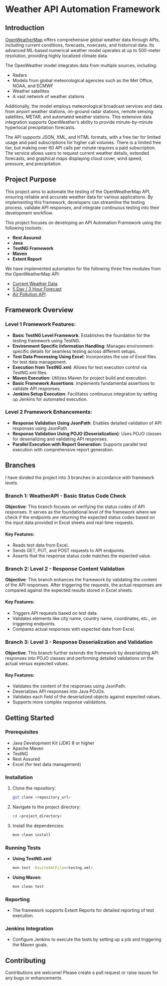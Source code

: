 # Weather API Automation Framework

## Introduction

[OpenWeatherMap](https://openweathermap.org/) offers comprehensive global weather data through APIs, including current conditions, forecasts, nowcasts, and historical data. Its advanced ML-based numerical weather model operates at up to 500-meter resolution, providing highly localized climate data.

The OpenWeather model integrates data from multiple sources, including:
- Radars
- Models from global meteorological agencies such as the Met Office, NOAA, and ECMWF
- Weather satellites
- A vast network of weather stations

Additionally, the model employs meteorological broadcast services and data from airport weather stations, on-ground radar stations, remote sensing satellites, METAR, and automated weather stations. This extensive data integration supports OpenWeather’s ability to provide minute-by-minute hyperlocal precipitation forecasts.

The API supports JSON, XML, and HTML formats, with a free tier for limited usage and paid subscriptions for higher call volumes. There is a limited free tier, but making over 60 API calls per minute requires a paid subscription. The service allows users to request current weather details, extended forecasts, and graphical maps displaying cloud cover, wind speed, pressure, and precipitation.

## Project Purpose

This project aims to automate the testing of the OpenWeatherMap API, ensuring reliable and accurate weather data for various applications. By implementing this framework, developers can streamline the testing process, validate API responses, and integrate continuous testing into their development workflow.

This project focuses on developing an API Automation Framework using the following toolsets:
- **Rest Assured**
- **Java**
- **TestNG Framework**
- **Maven**
- **Extent Report**

We have implemented automation for the following three free modules from the OpenWeatherMap API:
- [Current Weather Data](https://openweathermap.org/current)
- [5 Day / 3 Hour Forecast](https://openweathermap.org/forecast5)
- [Air Pollution API](https://openweathermap.org/api/air-pollution)

## Framework Overview

### Level 1 Framework Features:
- **Basic TestNG Level Framework**: Establishes the foundation for the testing framework using TestNG.
- **Environment Specific Information Handling**: Manages environment-specific details for seamless testing across different setups.
- **Test Data Processing Using Excel**: Incorporates the use of Excel files for test data management.
- **Execution from TestNG.xml**: Allows for test execution control via TestNG.xml files.
- **Maven Execution**: Utilizes Maven for project build and execution.
- **Basic Framework Assertions**: Implements fundamental assertions to validate API responses.
- **Jenkins Setup Execution**: Facilitates continuous integration by setting up Jenkins for automated execution.

### Level 2 Framework Enhancements:
- **Response Validation Using JsonPath**: Enables detailed validation of API responses using JsonPath.
- **Response Validation Using POJO (Deserialization)**: Uses POJO classes for deserializing and validating API responses.
- **Parallel Execution with Report Generation**: Supports parallel test execution with comprehensive report generation.

## Branches

I have divided the project into 3 branches in accordance with framework levels.

### Branch 1: WeatherAPI - Basic Status Code Check

**Objective**: This branch focuses on verifying the status codes of API responses. It serves as the foundational level of the framework where we check if the endpoints are returning the expected status codes based on the input data provided in Excel sheets and real-time requests.

#### Key Features:
- Reads test data from Excel.
- Sends GET, PUT, and POST requests to API endpoints.
- Asserts that the response status code matches the expected value.

### Branch 2: Level 2 - Response Content Validation

**Objective**: This branch enhances the framework by validating the content of the API responses. After triggering the requests, the actual responses are compared against the expected results stored in Excel sheets.

#### Key Features:
- Triggers API requests based on test data.
- Validates elements like city name, country name, coordinates, etc., on triggering endpoints.
- Compares actual responses with expected data from Excel.

### Branch 3: Level 3 - Response Deserialization and Validation

**Objective**: This branch further extends the framework by deserializing API responses into POJO classes and performing detailed validations on the actual versus expected values.

#### Key Features:
- Validates the content of the responses using JsonPath.
- Deserializes API responses into Java POJOs.
- Validates each field of the deserialized objects against expected values.
- Supports more complex response validations.

## Getting Started

### Prerequisites

- Java Development Kit (JDK) 8 or higher
- Apache Maven
- TestNG
- Rest Assured
- Excel (for test data management)

### Installation

1. Clone the repository:
    ```sh
    git clone <repository_url>
    ```
2. Navigate to the project directory:
    ```sh
    cd <project_directory>
    ```
3. Install the dependencies:
    ```sh
    mvn clean install
    ```

### Running Tests

- **Using TestNG.xml**:
    ```sh
    mvn test -DsuiteXmlFile=<testng.xml>
    ```
- **Using Maven**:
    ```sh
    mvn clean test
    ```

### Reporting

- The framework supports Extent Reports for detailed reporting of test execution.

### Jenkins Integration

- Configure Jenkins to execute the tests by setting up a job and triggering the Maven goals.

## Contributing

Contributions are welcome! Please create a pull request or raise issues for any bugs or enhancements.
